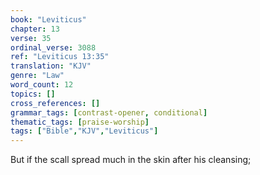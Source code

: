 ```yaml
---
book: "Leviticus"
chapter: 13
verse: 35
ordinal_verse: 3088
ref: "Leviticus 13:35"
translation: "KJV"
genre: "Law"
word_count: 12
topics: []
cross_references: []
grammar_tags: [contrast-opener, conditional]
thematic_tags: [praise-worship]
tags: ["Bible","KJV","Leviticus"]
---
```

But if the scall spread much in the skin after his cleansing;
